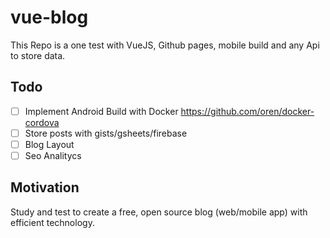 # vue-blog

This Repo is a one test with VueJS, Github pages, mobile build and any Api to store data.

## Todo

- [ ] Implement Android Build with Docker https://github.com/oren/docker-cordova
- [ ] Store posts with gists/gsheets/firebase
- [ ] Blog Layout
- [ ] Seo Analitycs 

## Motivation

Study and test to create a free, open source blog (web/mobile app) with efficient technology.



